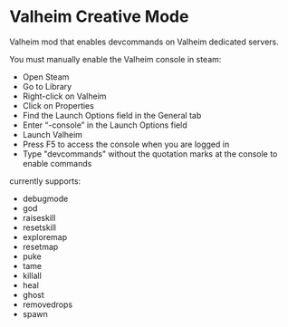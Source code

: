 # Valheim Creative Mode
Valheim mod that enables devcommands on Valheim dedicated servers. 

You must manually enable the Valheim console in steam:
 - Open Steam
 - Go to Library
 - Right-click on Valheim
 - Click on Properties
 - Find the Launch Options field in the General tab
 - Enter “-console” in the Launch Options field
 - Launch Valheim
 - Press F5 to access the console when you are logged in
 - Type "devcommands" without the quotation marks at the console to enable commands 


currently supports:
 - debugmode
 - god
 - raiseskill
 - resetskill
 - exploremap
 - resetmap
 - puke
 - tame
 - killall
 - heal
 - ghost
 - removedrops
 - spawn

